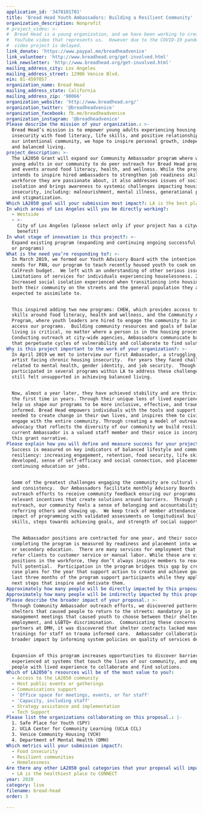 ```yaml
---
application_id: '3478101701'
title: 'Bread Head Youth Ambassadors: Building a Resilient Community'
organization_description: Nonprofit
# project_video: >-
#  Bread Head is a young organization, and we have been working to create a
#  YouTube video that represents us.  However due to the COVID-19 pandemic, our
#  video project is delayed.
link_donate: 'https://www.paypal.me/breadheadvenice'
link_volunteer: 'http://www.breadhead.org/get-involved.html'
link_newsletter: 'http://www.breadhead.org/get-involved.html'
mailing_address_city: Los Angeles
mailing_address_street: 12906 Venice Blvd.
ein: 81-4597057
organization_name: Bread Head
mailing_address_state: California
mailing_address_zip: '90066'
organization_website: 'http://www.breadhead.org/'
organization_twitter: '@breadheadvenice'
organization_facebook: fb.me/breadheadvenice
organization_instagram: '@breadheadvenice'
Please describe the mission of your organization.: >-
  Bread Head’s mission is to empower young adults experiencing housing
  insecurity with food literacy, life skills, and positive relationships.  With
  our intentional community, we hope to inspire personal growth, independence,
  and balanced living.
project_description: >-
  The LA2050 Grant will expand our Community Ambassador program where we hire
  young adults in our community to do peer outreach for Bread Head programming
  and events around food literacy, health, and wellness. While the program
  intends to inspire hired ambassadors to strengthen job readiness skills in a
  workforce they are passionate about, it also addresses issues of social
  isolation and brings awareness to systemic challenges impacting housing
  insecurity, including: malnourishment, mental illness, generational poverty,
  and stigmatization.
Which LA2050 goal will your submission most impact?: LA is the best place to LIVE
In which areas of Los Angeles will you be directly working?:
  - Westside
  - >-
    City of Los Angeles (please select only if your project has a citywide
    benefit)
In what stage of innovation is this project?: >-
  Expand existing program (expanding and continuing ongoing successful projects
  or programs)
What is the need you’re responding to?: >-
  In March 2019, we formed our Youth Advisory Board with the intention to gauge
  needs for PAN, our program to teach recently housed youth to cook on a
  CalFresh budget.  We left with an understanding of other serious issues: 1)
  Limitations of services for individuals experiencing houselessness. 2)
  Increased social isolation experienced when transitioning into housing, from
  both their community on the streets and the general population they are
  expected to assimilate to.


  This inspired adding two new programs: CHEW, which provides access to life
  skills around food literacy, health and wellness, and the Community Ambassador
  Program, where youth leaders are hired to engage the community to inform and
  access our programs.  Building community resources and goals of balanced
  living is critical, no matter where a person is in the housing process. 
  Conducting outreach at city-wide agencies, Ambassadors communicate barriers
  that perpetuate cycles of vulnerability and collaborate to find solutions.
Why is this project important to the work of your organization?: >-
  In April 2019 we met to interview our first Ambassador, a struggling young
  artist facing chronic housing insecurity.  For years they faced challenges
  related to mental health, gender identity, and job security.  Though they had
  participated in several programs within LA to address these challenges, they
  still felt unsupported in achieving balanced living. 


  Now, almost a year later, they have achieved stability and are thriving for
  the first time in years. Through their unique lens of lived experience, they
  help us shape our programs to be more inclusive, effective, and trauma
  informed. Bread Head empowers individuals with the tools and support systems
  needed to create change in their own lives, and inspires them to civically
  engage with the entire community. Through creating a model of outreach and
  advocacy that reflects the diversity of our community we build resiliency. Our
  current Ambassador is a valued staff member and their voice is incorporated in
  this grant narrative.
Please explain how you will define and measure success for your project.: >-
  Success is measured on key indicators of balanced lifestyle and community
  resiliency: increasing engagement, retention, food security, life skills
  developed, sense of self-efficacy and social connection, and placement into
  continuing education or jobs.


  Some of the greatest challenges engaging the community are cultural relevance
  and consistency.  Our Ambassadors facilitate monthly Advisory Boards and
  outreach efforts to receive community feedback ensuring our programs remain
  relevant incentives that create solutions around barriers.  Through peer lead
  outreach, our community feels a sense of belonging and accountability to keep
  referring others and showing up.  We keep track of member attendance and
  impact of programming with validated assessments on longitudinal building of
  skills, steps towards achieving goals, and strength of social support.


  The Ambassador positions are contracted for one year, and their success in
  completing the program is measured by readiness and placement into workforce
  or secondary education.  There are many services for employment that typically
  refer clients to customer service or manual labor. While these are vital
  positions in the workforce, they don’t always inspire members to reach their
  full potential.  Participation in the program bridges this gap by creating
  case plans for the year that support action to create and achieve goals.  The
  last three months of the program support participants while they apply for
  next steps that inspire and motivate them.
Approximately how many people will be directly impacted by this proposal?: '500'
Approximately how many people will be indirectly impacted by this proposal?: '2000'
Please describe the broader impact of your proposal.: >-
  Through Community Ambassador outreach efforts, we discovered patterns at
  shelters that caused people to return to the streets: mandatory in person case
  management meetings that caused youth to choose between their shelter bed or
  employment, and LGBTQ+ discrimination.  Communicating these concerns to our
  partners at DMH, it was discovered that shelter contracts lacked mandatory
  trainings for staff on trauma informed care.  Ambassador collaboration creates
  broader impact by informing system policies on quality of services delivered.


  Expansion of this program increases opportunities to discover barriers
  experienced at systems that touch the lives of our community, and empowers
  people with lived experience to collaborate and find solutions.
Which of LA2050’s resources will be of the most value to you?:
  - Access to the LA2050 community
  - Host public events or gatherings
  - Communications support
  - 'Office space for meetings, events, or for staff'
  - 'Capacity, including staff'
  - Strategy assistance and implementation
  - Tech Support
Please list the organizations collaborating on this proposal.: |-
  1. Safe Place for Youth (SPY)
  2. UCLA Center for Community Learning (UCLA CCL)
  3. Venice Community Housing (VCH)
  4. Department of Mental Health (DMH) 
Which metrics will your submission impact?:
  - Food insecurity
  - Resilient communities
  - Homelessness
Are there any other LA2050 goal categories that your proposal will impact?:
  - LA is the healthiest place to CONNECT
year: 2020
category: live
filename: bread-head
order: 3

---
```

